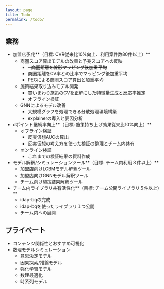```yaml
---
layout: page
title: Todo
permalink: /todo/
---
```


## 業務
- 加盟店予兆**（目標: CVR従来比10%向上、利用案件数80件以上）**
	- 商圏スコア算出モデルの改善と予兆スコアへの反映
		- ~~- 商圏距離を線形マッピング後加重平均~~
		- 商圏距離をCV率との比率でマッピング後加重平均
		- PEGによる商圏スコア算出と加重平均
	- 施策結果取り込みモデル開発
		- 買いまわり施策のCVを正解にした特徴量生成と反応率推定
		- オフライン検証
	- GNNによるモデル改善
		- 大規模グラフを処理できる分散処理環境構築
		- explainerの導入と要因分析
- dポイント継続率向上**（目標: 施策持ち上げ効果従来比10%向上）**
	- オフライン検証
		- 反実仮想AUCの算出
		- 反実仮想の考え方を使った検証の整理とチーム内共有
	- オンライン検証
		- これまでの検証結果の資料作成
- モデル解釈/シミュレーションツール**（目標: チーム内利用３件以上）**
	- 加盟店向けLGBMモデル解釈ツール
	- 加盟店向けGNNモデル解釈ツール
	- チーム向け施策結果解釈ツール
- チーム内ライブラリ共有活性化**（目標: チーム公開ライブラリ５件以上）**
	- idap-bqの完成
	- idap-bqを使ったライブラリ１つ公開
	- チーム内への展開


## プライベート
- コンテンツ関係性とおすすめ可視化
- 数理モデルシミュレーション
	- 意思決定モデル
	- 因果探索/推論モデル
	- 強化学習モデル
	- 数理最適化
	- 時系列モデル

